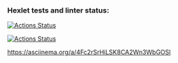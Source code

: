 ### Hexlet tests and linter status:
[![Actions Status](https://github.com/DmitryBalandin/frontend-project-46/actions/workflows/hexlet-check.yml/badge.svg)](https://github.com/DmitryBalandin/frontend-project-46/actions)

[![Actions Status](https://github.com/DmitryBalandin/frontend-project-46/actions/workflows/makefile.yml/badge.svg)](https://github.com/DmitryBalandin/frontend-project-46/actions)


https://asciinema.org/a/4Fc2rSrHiLSK8CA2Wn3WbGOSl